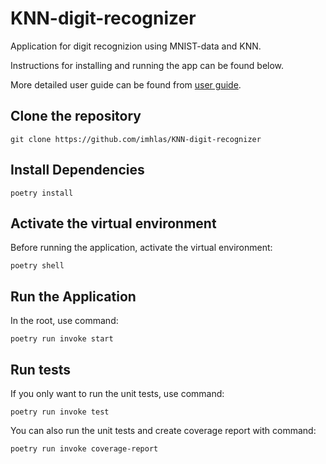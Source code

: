 # KNN-digit-recognizer

Application for digit recognizion using MNIST-data and KNN. 

Instructions for installing and running the app can be found below.

More detailed user guide can be found from [user guide](dokumentaatio/user_guide.md).

## Clone the repository

```git clone https://github.com/imhlas/KNN-digit-recognizer```

## Install Dependencies

```poetry install```

## Activate the virtual environment

Before running the application, activate the virtual environment:

```poetry shell```

## Run the Application

In the root, use command:

```poetry run invoke start```

## Run tests

If you only want to run the unit tests, use command:

```poetry run invoke test```

You can also run the unit tests and create coverage report with command:

```poetry run invoke coverage-report```
